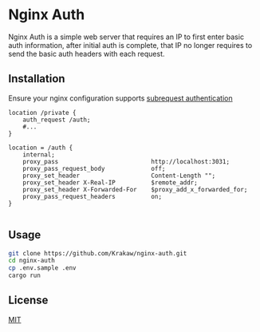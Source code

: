 # Nginx Auth

Nginx Auth is a simple web server that requires an IP to first enter basic auth information,
after initial auth is complete, that IP no longer requires to send the basic auth headers with each request.

## Installation

Ensure your nginx configuration supports [subrequest authentication](https://docs.nginx.com/nginx/admin-guide/security-controls/configuring-subrequest-authentication/)

```nginx
location /private {
    auth_request /auth;
    #...
}

location = /auth {
    internal;
    proxy_pass                          http://localhost:3031;
    proxy_pass_request_body             off;
    proxy_set_header                    Content-Length "";
    proxy_set_header X-Real-IP          $remote_addr;
    proxy_set_header X-Forwarded-For    $proxy_add_x_forwarded_for;
    proxy_pass_request_headers          on;
}
```


```bash

```

## Usage

```bash
git clone https://github.com/Krakaw/nginx-auth.git
cd nginx-auth
cp .env.sample .env
cargo run
```

## License
[MIT](https://choosealicense.com/licenses/mit/)

